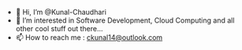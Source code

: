- 👋 Hi, I’m @Kunal-Chaudhari
- 👀 I’m interested in Software Development, Cloud Computing and all other cool stuff out there...
- 📫 How to reach me : ckunal14@outlook.com

<!--
**Kunal-Chaudhari-1404/Kunal-Chaudhari-1404** is a ✨ _special_ ✨ repository because its `README.md` (this file) appears on your GitHub profile.

Here are some ideas to get you started:
- 👋 Hi, I’m @Kunal-Chaudhari-1404
- 👀 I’m interested in machine learning, robotics and all other cool stuff out there...
- 🌱 I’m currently learning machine learning, apart from master's in scientific instrumentation
- 📫 How to reach me : ckunal14@outlook.com
-->
